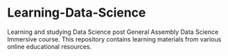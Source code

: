 # Learning-Data-Science
Learning and studying Data Science post General Assembly Data Science Immersive course. This repository contains learning materials from various online educational resources. 
